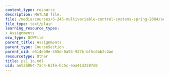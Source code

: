 ```yaml
---
content_type: resource
description: MATLAB file.
file: /media/courses/6-245-multivariable-control-systems-spring-2004/ae5260647ac463febc5ceaa41d2587d0_ps1_1a.mdl
file_type: text/plain
learning_resource_types:
- Assignments
ocw_type: OCWFile
parent_title: Assignments
parent_type: CourseSection
parent_uid: e614eb9e-655d-0a93-927b-bf5cdab2c2ae
resourcetype: Other
title: ps1_1a.mdl
uid: ae526064-7ac4-63fe-bc5c-eaa41d2587d0
---
```

